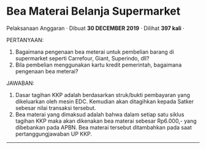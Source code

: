 Bea Materai Belanja Supermarket
===============================

Pelaksanaan Anggaran · Dibuat **30 DECEMBER 2019** · Dilihat **397 kali** ·

PERTANYAAN:

1.  Bagaimana pengenaan bea meterai untuk pembelian barang di supermarket seperti Carrefour, Giant, Superindo, dll?
2.  Bila pembelian menggunakan kartu kredit pemerintah, bagaimana pengenaan bea meterai?

JAWABAN:

  

1.  Dasar tagihan KKP adalah berdasarkan struk/bukti pembayaran yang dikeluarkan oleh mesin EDC. Kemudian akan ditagihkan kepada Satker sebesar nilai transaksi tersebut.
2.  Bea materai yang dimaksud adalah bahwa dalam setiap satu siklus tagihan KKP maka akan dikenakan bea materai sebesar Rp6.000,- yang dibebankan pada APBN. Bea materai tersebut ditambahkan pada saat pertanggungjawaban UP KKP.

  

  
  
  

* * *